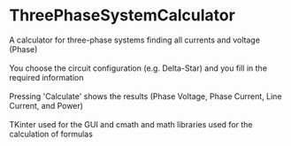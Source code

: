 # ThreePhaseSystemCalculator<br>
A calculator for three-phase systems finding all currents and voltage (Phase)<br><br>
You choose the circuit configuration (e.g. Delta-Star) and you fill in the required information<br><br>
Pressing 'Calculate' shows the results (Phase Voltage, Phase Current, Line Current, and Power)<br><br>
TKinter used for the GUI and cmath and math libraries used for the calculation of formulas
